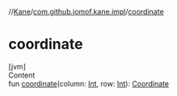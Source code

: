//[Kane](../index.md)/[com.github.jomof.kane.impl](index.md)/[coordinate](coordinate.md)



# coordinate  
[jvm]  
Content  
fun [coordinate](coordinate.md)(column: [Int](https://kotlinlang.org/api/latest/jvm/stdlib/kotlin/-int/index.html), row: [Int](https://kotlinlang.org/api/latest/jvm/stdlib/kotlin/-int/index.html)): [Coordinate](-coordinate/index.md)  



